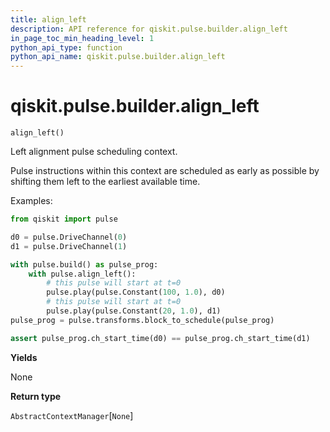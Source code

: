 ```yaml
---
title: align_left
description: API reference for qiskit.pulse.builder.align_left
in_page_toc_min_heading_level: 1
python_api_type: function
python_api_name: qiskit.pulse.builder.align_left
---
```


# qiskit.pulse.builder.align\_left

<span id="qiskit.pulse.builder.align_left" />

`align_left()`

Left alignment pulse scheduling context.

Pulse instructions within this context are scheduled as early as possible by shifting them left to the earliest available time.

Examples:

```python
from qiskit import pulse

d0 = pulse.DriveChannel(0)
d1 = pulse.DriveChannel(1)

with pulse.build() as pulse_prog:
    with pulse.align_left():
        # this pulse will start at t=0
        pulse.play(pulse.Constant(100, 1.0), d0)
        # this pulse will start at t=0
        pulse.play(pulse.Constant(20, 1.0), d1)
pulse_prog = pulse.transforms.block_to_schedule(pulse_prog)

assert pulse_prog.ch_start_time(d0) == pulse_prog.ch_start_time(d1)
```

**Yields**

None

**Return type**

`AbstractContextManager`\[`None`]

